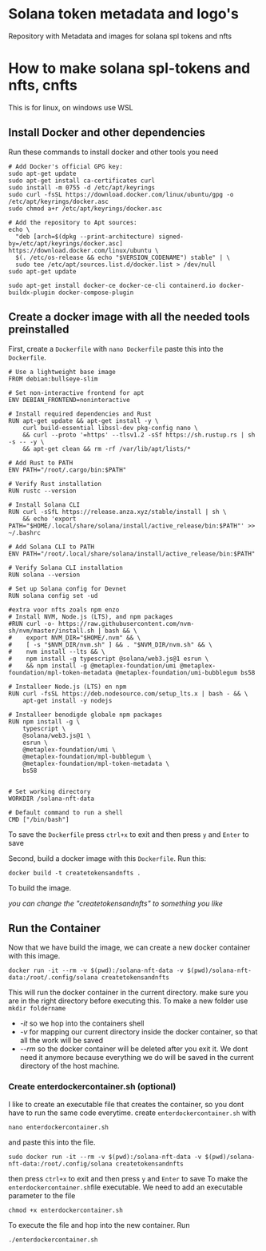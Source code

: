 # Solana token metadata and logo's
Repository with Metadata and images for solana spl tokens and nfts

# How to make solana spl-tokens and nfts, cnfts
This is for linux, on windows use WSL

## Install Docker and other dependencies
Run these commands to install docker and other tools you need
```
# Add Docker's official GPG key:
sudo apt-get update
sudo apt-get install ca-certificates curl
sudo install -m 0755 -d /etc/apt/keyrings
sudo curl -fsSL https://download.docker.com/linux/ubuntu/gpg -o /etc/apt/keyrings/docker.asc
sudo chmod a+r /etc/apt/keyrings/docker.asc

# Add the repository to Apt sources:
echo \
  "deb [arch=$(dpkg --print-architecture) signed-by=/etc/apt/keyrings/docker.asc] https://download.docker.com/linux/ubuntu \
  $(. /etc/os-release && echo "$VERSION_CODENAME") stable" | \
  sudo tee /etc/apt/sources.list.d/docker.list > /dev/null
sudo apt-get update
```
```
sudo apt-get install docker-ce docker-ce-cli containerd.io docker-buildx-plugin docker-compose-plugin
```

## Create a docker image with all the needed tools preinstalled
First, create a `Dockerfile` with `nano Dockerfile`
paste this into the `Dockerfile`.
```
# Use a lightweight base image
FROM debian:bullseye-slim

# Set non-interactive frontend for apt
ENV DEBIAN_FRONTEND=noninteractive

# Install required dependencies and Rust
RUN apt-get update && apt-get install -y \
    curl build-essential libssl-dev pkg-config nano \
    && curl --proto '=https' --tlsv1.2 -sSf https://sh.rustup.rs | sh -s -- -y \
    && apt-get clean && rm -rf /var/lib/apt/lists/*

# Add Rust to PATH
ENV PATH="/root/.cargo/bin:$PATH"

# Verify Rust installation
RUN rustc --version

# Install Solana CLI
RUN curl -sSfL https://release.anza.xyz/stable/install | sh \
    && echo 'export PATH="$HOME/.local/share/solana/install/active_release/bin:$PATH"' >> ~/.bashrc

# Add Solana CLI to PATH
ENV PATH="/root/.local/share/solana/install/active_release/bin:$PATH"

# Verify Solana CLI installation
RUN solana --version

# Set up Solana config for Devnet
RUN solana config set -ud

#extra voor nfts zoals npm enzo
# Install NVM, Node.js (LTS), and npm packages
#RUN curl -o- https://raw.githubusercontent.com/nvm-sh/nvm/master/install.sh | bash && \
#    export NVM_DIR="$HOME/.nvm" && \
#    [ -s "$NVM_DIR/nvm.sh" ] && . "$NVM_DIR/nvm.sh" && \
#    nvm install --lts && \
#    npm install -g typescript @solana/web3.js@1 esrun \
#    && npm install -g @metaplex-foundation/umi @metaplex-foundation/mpl-token-metadata @metaplex-foundation/umi-bubblegum bs58

# Installeer Node.js (LTS) en npm
RUN curl -fsSL https://deb.nodesource.com/setup_lts.x | bash - && \
    apt-get install -y nodejs

# Installeer benodigde globale npm packages
RUN npm install -g \
    typescript \
    @solana/web3.js@1 \
    esrun \
    @metaplex-foundation/umi \
    @metaplex-foundation/mpl-bubblegum \
    @metaplex-foundation/mpl-token-metadata \
    bs58


# Set working directory
WORKDIR /solana-nft-data

# Default command to run a shell
CMD ["/bin/bash"]

```
To save the `Dockerfile` press `ctrl+x` to exit and then press `y` and `Enter` to save

Second, build a docker image with this `Dockerfile`. Run this:
```
docker build -t createtokensandnfts .
```
To build the image. 

*you can change the "createtokensandnfts" to something you like*

## Run the Container
Now that we have build the image, we can create a new docker container with this image.
```
docker run -it --rm -v $(pwd):/solana-nft-data -v $(pwd)/solana-nft-data:/root/.config/solana createtokensandnfts
```
This will run the docker container in the current directory. make sure you are in the right directory before executing this.
To make a new folder use `mkdir foldername`
- *-it* so we hop into the containers shell
- *-v* for mapping our current directory inside the docker container, so that all the work will be saved
- *--rm* so the docker container will be deleted after you exit it. We dont need it anymore because everything we do will be saved in the current directory of the host machine.

### Create enterdockercontainer.sh (optional)
I like to create an executable file that creates the container, so you dont have to run the same code everytime.
create `enterdockercontainer.sh` with 
```
nano enterdockercontainer.sh
```
and paste this into the file.
```
sudo docker run -it --rm -v $(pwd):/solana-nft-data -v $(pwd)/solana-nft-data:/root/.config/solana createtokensandnfts
```
then press `ctrl+x` to exit and then press `y` and `Enter` to save
To make the `enterdockercontainer.sh`file executable. We need to add an executable parameter to the file
```
chmod +x enterdockercontainer.sh
```
To execute the file and hop into the new container. Run 
```
./enterdockercontainer.sh
```
